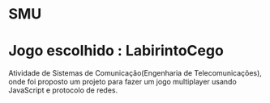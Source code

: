 # SMU
# Jogo escolhido : LabirintoCego

Atividade de Sistemas de Comunicação(Engenharia de Telecomunicações), onde foi proposto um projeto para fazer um jogo multiplayer usando JavaScript e protocolo de redes. 
